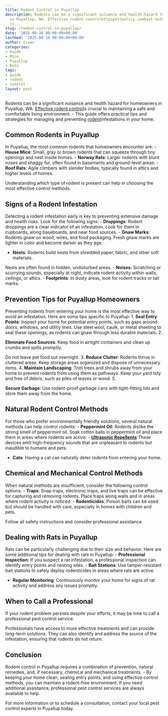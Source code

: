 ```yaml
---
title: Rodent Control in Puyallup
description: Rodents can be a significant nuisance and health hazard for homeowners
  in Puyallup, WA. Effective rodent controlhttpspestpolicy.combest-outdoor-rat-traps
  is...
slug: /rodent-control-in-puyallup/
date: '2025-08-10 00:00:00+00:00'
lastmod: '2025-08-10 00:00:00+00:00'
author: Isaac
categories:
- Guide
- Mice
- Puyallup
- Rats
tags:
- guide
- rodent
- control
layout: post
---
```

Rodents can be a significant nuisance and health hazard for homeowners in Puyallup, WA. [Effective rodent control](https://pestpolicy.com/best-outdoor-rat-traps/)is crucial to maintaining a safe and comfortable living environment. - This guide offers practical tips and strategies for managing and preventing [rodent](https://pestpolicy.com/rodent-control-in-tacoma/)infestations in your home.

##  Common Rodents in Puyallup

In Puyallup, the most common rodents that homeowners encounter are: - **House Mice**: Small, gray or brown rodents that can squeeze through tiny openings and nest inside homes. - **Norway Rats**: Larger rodents with blunt noses and shaggy fur, often found in basements and ground-level areas. - **Roof Rats**: Agile climbers with slender bodies, typically found in attics and higher levels of homes.

Understanding which type of rodent is present can help in choosing the most effective control methods.

##  Signs of a Rodent Infestation

Detecting a rodent infestation early is key to preventing extensive damage and health risks. Look for the following signs: - **Droppings**: Rodent droppings are a clear indicator of an infestation. Look for them in cupboards, along baseboards, and near food sources. - **Gnaw Marks**: Rodents gnaw on wood, wires, and food packaging. Fresh gnaw marks are lighter in color and become darker as they age.

- **Nests**: Rodents build nests from shredded paper, fabric, and other soft materials.

Nests are often found in hidden, undisturbed areas. - **Noises**: Scratching or scurrying sounds, especially at night, indicate rodent activity within walls, ceilings, or attics. - **Footprints**: In dusty areas, look for rodent tracks or tail marks.

##  Prevention Tips for Puyallup Homeowners

Preventing rodents from entering your home is the most effective way to avoid an infestation. Here are some tips specific to Puyallup: 1. **Seal Entry Points**: Inspect your home for potential entry points, such as gaps around doors, windows, and utility lines. Use steel wool, caulk, or metal sheeting to seal these openings, as rodents can gnaw through less durable materials. 2.

**Eliminate Food Sources**: Keep food in airtight containers and clean up crumbs and spills promptly.

Do not leave pet food out overnight. 3. **Reduce Clutter**: Rodents thrive in cluttered areas. Keep storage areas organized and dispose of unnecessary items. 4. **Maintain Landscaping**: Trim trees and shrubs away from your home to prevent rodents from using them as pathways. Keep your yard tidy and free of debris, such as piles of leaves or wood. 5.

**Secure Garbage**: Use rodent-proof garbage cans with tight-fitting lids and store them away from the home.

##  Natural Rodent Control Methods

For those who prefer environmentally friendly solutions, several natural methods can help control rodents: - **Peppermint Oil**: Rodents dislike the strong smell of peppermint oil. Soak cotton balls in peppermint oil and place them in areas where rodents are active. - [**Ultrasonic Repellents**](https://pestpolicy.com/best-ultrasonic-pest-repellers/):These devices emit high-frequency sounds that are unpleasant to rodents but inaudible to humans and pets.

- **Cats**: Having a cat can naturally deter rodents from entering your home.

##  Chemical and Mechanical Control Methods

When natural methods are insufficient, consider the following control options: - **Traps**: Snap traps, electronic traps, and live traps can be effective for capturing and removing rodents. Place traps along walls and in areas where rodent activity is noticed. - **Rodenticides**: Poison baits can be used but should be handled with care, especially in homes with children and pets.

Follow all safety instructions and consider professional assistance.

##  Dealing with Rats in Puyallup

Rats can be particularly challenging due to their size and behavior. Here are some additional tips for dealing with rats in Puyallup: - **Professional Inspection**: If you suspect a rat infestation, a professional inspection can identify entry points and nesting sites. - **Bait Stations**: Use tamper-resistant bait stations to safely deploy rodenticides in areas where rats are active.

- **Regular Monitoring**: Continuously monitor your home for signs of rat activity and address any issues promptly.

##  When to Call a Professional

If your rodent problem persists despite your efforts, it may be time to call a professional pest control service.

Professionals have access to more effective treatments and can provide long-term solutions. They can also identify and address the source of the infestation, ensuring that rodents do not return.

##  Conclusion

Rodent control in Puyallup requires a combination of prevention, natural remedies, and, if necessary, chemical and mechanical treatments. - By keeping your home clean, sealing entry points, and using effective control methods, you can maintain a rodent-free environment. If you need additional assistance, professional pest control services are always available to help.

For more information or to schedule a consultation, contact your local pest control experts in Puyallup today.